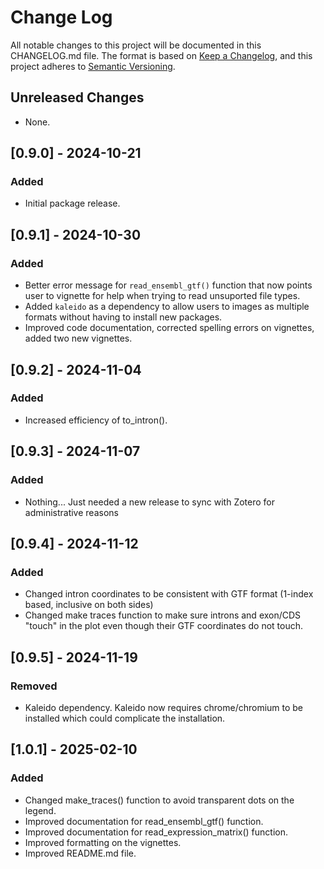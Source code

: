 # Change Log
All notable changes to this project will be documented in this CHANGELOG.md file.
The format is based on [Keep a Changelog](https://keepachangelog.com/en/1.0.0/),
and this project adheres to [Semantic Versioning](https://semver.org/spec/v2.0.0.html).

## Unreleased Changes
- None.

## [0.9.0] - 2024-10-21
### Added
- Initial package release.

## [0.9.1] - 2024-10-30
### Added
- Better error message for `read_ensembl_gtf()` function that now points user to vignette for help when trying to read unsuported file types.
- Added `kaleido` as a dependency to allow users to images as multiple formats without having to install new packages.
- Improved code documentation, corrected spelling errors on vignettes, added two new vignettes.

## [0.9.2] - 2024-11-04
### Added
- Increased efficiency of to_intron().


## [0.9.3] - 2024-11-07
### Added
- Nothing... Just needed a new release to sync with Zotero for administrative reasons

## [0.9.4] - 2024-11-12
### Added
- Changed intron coordinates to be consistent with GTF format (1-index based, inclusive on both sides)
- Changed make traces function to make sure introns and exon/CDS "touch" in the plot even though their GTF coordinates do not touch.

## [0.9.5] - 2024-11-19
### Removed
- Kaleido dependency. Kaleido now requires chrome/chromium to be installed which could complicate the installation.


## [1.0.1] - 2025-02-10
### Added
- Changed make_traces() function to avoid transparent dots on the legend.
- Improved documentation for read_ensembl_gtf() function.
- Improved documentation for read_expression_matrix() function.
- Improved formatting on the vignettes.
- Improved README.md file.



